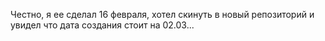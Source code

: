 Честно, я ее сделал 16 февраля, хотел скинуть в новый репозиторий и увидел что дата создания стоит на 02.03...

